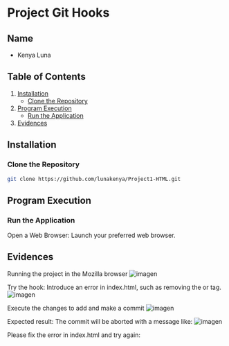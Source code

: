 # Project Git Hooks

## Name

- Kenya Luna

## Table of Contents

1. [Installation](#installation)
   - [Clone the Repository](#clone-the-repository)
2. [Program Execution](#program-execution)
   - [Run the Application](#run-the-application)
3. [Evidences](#evidences)

## Installation
### Clone the Repository

```sh
git clone https://github.com/lunakenya/Project1-HTML.git
```

## Program Execution
### Run the Application

Open a Web Browser: Launch your preferred web browser.

## Evidences
Running the project in the Mozilla browser
![imagen](https://github.com/user-attachments/assets/b6c774c2-553d-48a9-a184-f21bcb73dd2c)

Try the hook:
Introduce an error in index.html, such as removing the <html> or </html> tag.
![imagen](https://github.com/user-attachments/assets/7252171a-a95f-4cc1-8318-ad77cebeabc2)

Execute the changes to add and make a commit
![imagen](https://github.com/user-attachments/assets/0f178cf2-abe9-43f8-bc2d-8bb78d77bc13)

Expected result: The commit will be aborted with a message like:
![imagen](https://github.com/user-attachments/assets/1dca01f5-9237-4ab7-beaf-49fedae879a6)

Please fix the error in index.html and try again:
